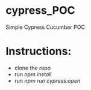 # cypress_POC
Simple Cypress Cucumber POC
# Instructions:
* clone the repo
* run *npm install*
* run *npm run cypress:open*
